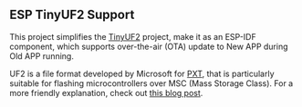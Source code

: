 ## ESP TinyUF2 Support

This project simplifies the [TinyUF2](https://github.com/adafruit/tinyuf2) project, make it as an ESP-IDF component, which supports over-the-air (OTA) update to New APP during Old APP running.

UF2 is a file format developed by Microsoft for [PXT](https://github.com/Microsoft/pxt), that is particularly suitable for flashing microcontrollers over MSC (Mass Storage Class). For a more friendly explanation, check out [this blog post](https://makecode.com/blog/one-chip-to-flash-them-all).
